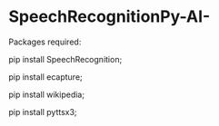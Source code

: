 # SpeechRecognitionPy-AI-

Packages required:

pip install SpeechRecognition;




pip install ecapture;




pip install wikipedia;




pip install pyttsx3;

